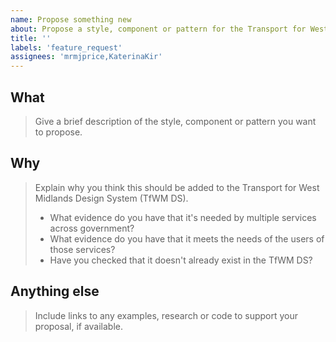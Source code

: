 ```yaml
---
name: Propose something new
about: Propose a style, component or pattern for the Transport for West Midlands Design System
title: ''
labels: 'feature_request'
assignees: 'mrmjprice,KaterinaKir'
---
```


<!--
If you need help putting your proposal together, you can message Design Team using MS Teams.
-->

## What

> Give a brief description of the style, component or pattern you want to propose.

## Why

> Explain why you think this should be added to the Transport for West Midlands Design System (TfWM DS).
>
> - What evidence do you have that it's needed by multiple services across government?
> - What evidence do you have that it meets the needs of the users of those services?
> - Have you checked that it doesn't already exist in the TfWM DS?

## Anything else

> Include links to any examples, research or code to support your proposal, if available.

<!--
When you have submitted your proposal, it will automatically get sent to the backlog to be reviewed.
If this proposal is urgent, you should contact @KaterinaKir, @mrmjprice or @daylesalmon
-->

